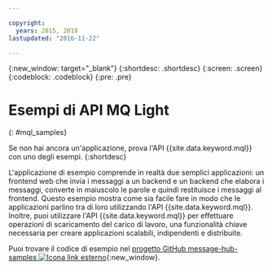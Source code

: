 ```yaml
---

copyright:
  years: 2015, 2018
lastupdated: "2016-11-22"

---
```


{:new_window: target="_blank"}
{:shortdesc: .shortdesc}
{:screen: .screen}
{:codeblock: .codeblock}
{:pre: .pre}

# Esempi di API MQ Light
{: #mql_samples}


Se non hai ancora un'applicazione, prova l'API {{site.data.keyword.mql}} con uno degli esempi.
{:shortdesc}

L'applicazione di esempio comprende in realtà due semplici applicazioni: un frontend web che invia i messaggi a un
backend e un backend che elabora i messaggi, converte in maiuscolo le parole e quindi restituisce i
messaggi al frontend. Questo esempio mostra come sia facile fare in modo che le applicazioni parlino tra di loro utilizzando
l'API {{site.data.keyword.mql}}. Inoltre, puoi utilizzare l'API {{site.data.keyword.mql}} per effettuare operazioni di scaricamento del carico di lavoro,
una funzionalità chiave necessaria per creare applicazioni scalabili, indipendenti e distribuite.

Puoi trovare il codice di esempio nel [progetto GitHub message-hub-samples ![Icona link esterno](../../icons/launch-glyph.svg "Icona link esterno")](https://github.com/ibm-messaging/message-hub-samples/tree/master/mqlight){:new_window}.
